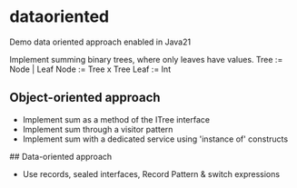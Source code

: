 # dataoriented


Demo data oriented approach enabled in Java21

Implement summing binary trees, where only leaves have values.
Tree := Node | Leaf
Node := Tree x Tree
Leaf := Int



## Object-oriented approach

- Implement sum as a method of the ITree interface
- Implement sum through a visitor pattern
- Implement sum with a dedicated service using 'instance of' constructs


## Data-oriented approach

- Use records, sealed interfaces, Record Pattern & switch expressions

 
